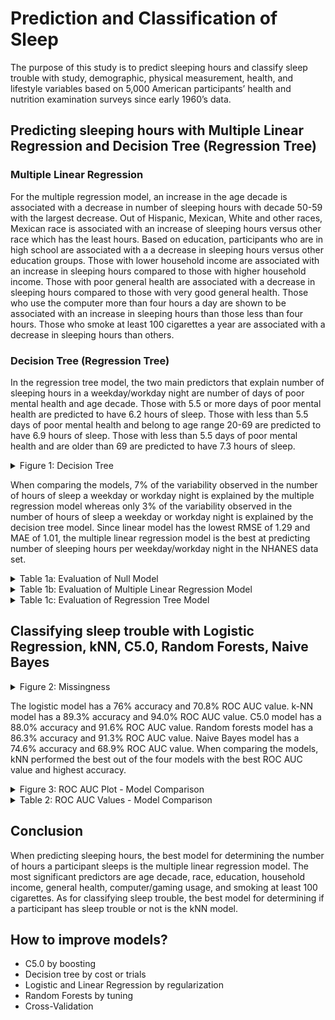 # Prediction and Classification of Sleep

The purpose of this study is to predict sleeping hours and classify sleep trouble with study, demographic, physical measurement, health, and lifestyle variables based on 5,000 American participants’ health and nutrition examination surveys since early 1960’s data.

## Predicting sleeping hours with Multiple Linear Regression and Decision Tree (Regression Tree)

### Multiple Linear Regression
For the multiple regression model, an increase in the age decade is associated with a decrease in number of sleeping hours with decade 50-59 with the largest decrease. Out of Hispanic, Mexican, White and other races, Mexican race is associated with an increase of sleeping hours versus other race which has the least hours. Based on education, participants who are in high school are associated with a a decrease in sleeping hours versus other education groups. Those with lower household income are associated with an increase in sleeping hours compared to those with higher household income. Those with poor general health are associated with a decrease in sleeping hours compared to those with very good general health. Those who use the computer more than four hours a day are shown to be associated with an increase in sleeping hours than those less than four hours. Those who smoke at least 100 cigarettes a year are associated with a decrease in sleeping hours than others.


### Decision Tree (Regression Tree)
In the regression tree model, the two main predictors that explain number of sleeping hours in a weekday/workday night are number of days of poor mental health and age decade. Those with 5.5 or more days of poor mental health are predicted to have 6.2 hours of sleep. Those with less than 5.5 days of poor mental health and belong to age range 20-69 are predicted to have 6.9 hours of sleep. Those with less than 5.5 days of poor mental health and are older than 69 are predicted to have 7.3 hours of sleep.


<details><summary>Figure 1: Decision Tree</summary>
<p>
  
![decision_tree](https://user-images.githubusercontent.com/73903035/220234058-b5061b0e-47f6-41f1-b36d-75e2b4d65e11.png)
  
</p>
</details>

When comparing the models, 7% of the variability observed in the number of hours of sleep a weekday or workday night is explained by the multiple regression model whereas only 3% of the variability observed in the number of hours of sleep a weekday or workday night is explained by the decision tree model. Since linear model has the lowest RMSE of 1.29 and MAE of 1.01, the multiple linear regression model is the best at predicting number of sleeping hours per weekday/workday night in the NHANES data set.

<details><summary>Table 1a: Evaluation of Null Model</summary>
<p>
  
![null2](https://user-images.githubusercontent.com/73903035/220229574-87de77ed-1fc3-43d7-ac3f-99b3a572509d.png)
  
</p>
</details>

<details><summary>Table 1b: Evaluation of Multiple Linear Regression Model</summary>
<p>
  
![mlr2](https://user-images.githubusercontent.com/73903035/220229708-73bd57bf-47ad-494c-b77e-bee8a11cbfac.png)
  
</p>
</details>

<details><summary>Table 1c: Evaluation of Regression Tree Model</summary>
<p>

![regression_tree2](https://user-images.githubusercontent.com/73903035/220228992-e25306a3-9647-4bbd-8d56-db8e67f9e9c2.png)

</p>
</details>




## Classifying sleep trouble with Logistic Regression, kNN, C5.0, Random Forests, Naive Bayes

<details><summary>Figure 2: Missingness</summary>
<p>
  
![missingness](https://user-images.githubusercontent.com/73903035/220234137-b20a2cea-53e1-40c7-a67f-2ae8f4210606.png)
  
</p>
</details>

The logistic model has a 76% accuracy and 70.8% ROC AUC value. k-NN model has a 89.3% accuracy and 94.0% ROC AUC value. C5.0 model has a 88.0% accuracy and 91.6% ROC AUC value. Random forests model has a 86.3% accuracy and 91.3% ROC AUC value. Naive Bayes model has a 74.6% accuracy and 68.9% ROC AUC value. When comparing the models, kNN performed the best out of the four models with the best ROC AUC value and highest accuracy.

<details><summary>Figure 3: ROC AUC Plot - Model Comparison</summary>
<p>

![rocauc](https://user-images.githubusercontent.com/73903035/220234093-1d44c335-289e-4a82-bab0-358a75938891.png)
  
</p>
</details>

<details><summary>Table 2: ROC AUC Values - Model Comparison</summary>
<p>
  
![roc_auc_models_all2](https://user-images.githubusercontent.com/73903035/220229874-a0fd785e-c188-42a9-be00-96895adc2771.png)
  
</p>
</details>

## Conclusion

When predicting sleeping hours, the best model for determining the number of hours a participant sleeps is the multiple linear regression model. The most significant predictors are age decade, race, education, household income, general health, computer/gaming usage, and smoking at least 100 cigarettes. As for classifying sleep trouble, the best model for determining if a participant has sleep trouble or not is the kNN model.


## How to improve models?
- C5.0 by boosting
- Decision tree by cost or trials
- Logistic and Linear Regression by regularization
- Random Forests by tuning
- Cross-Validation

